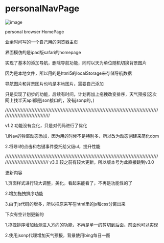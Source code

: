 ﻿# personalNavPage

![image](https://github.com/yujieyu7/personalNavPage/blob/master/demo.png)

personal browser HomePage

业余时间写的一个自己用的浏览器主页

界面模仿的是ipad版safari的homepage

实现了基本的添加导航，删除导航功能，同时以天为单位随机切换背景图片

因为是本地文件，所以用的是html5的localStorage来存储导航数据

导航图片和背景图片也均是本地图片，需要自己添加

只是实现了初步的功能，后续有时间，计划再加上拖拽改变排序，天气预报(这次网上找半天api都是json接口的，没有jsonp的，)

////////////////////////////////////////////////////////////////////////////////////////////////////////////////////////////////

v1.2 功能没有变化，只是对代码进行了优化

1.iNav的弹窗动态添加，因为用的时候不是特别多，所以改为动态创建来简化dom

2.将导li的点击和右键事件委托给父级ul，提升性能


///////////////////////////////////////////////////////////////////////////////////////////////////////////////////////////////
v3.0     较之前有较大更新，所以版本号为此直接跳到v3.0

更新内容

1.页面样式进行较大调整，美化，看起来能看了，不再是功能性的了

2.增加拖拽排序功能

3.由于js代码的增多，所以把原来写在html里的js和css分离出来

下次有空计划更新的

1.拖拽排序增加检测进入方向的功能，不再是单一的剪切到后面，前面也可以实现

2.使用jsonp代理增加天气预报，背景使用bing每日一图